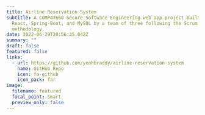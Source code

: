 ```yaml
---
title: Airline Reservation System
subtitle: A COMP47660 Secure Software Engineering web app project built using
  React, Spring-Boot, and MySQL by a team of three following the Scrum
  methodology.
date: 2022-06-29T20:56:35.042Z
summary: ""
draft: false
featured: false
links:
  - url: https://github.com/yeohbraddy/airline-reservation-system
    name: GitHub Repo
    icon: fa-github
    icon_pack: far
image:
  filename: featured
  focal_point: Smart
  preview_only: false
---
```


